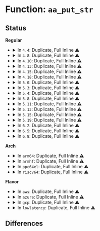 # Function: <code>aa_put_str</code>

## Status
<b>Regular</b>
<ul>
<li>
<details>
<summary>In <code>4.4</code>: Duplicate, Full Inline ⚠️</summary>

**Collision:** Static Duplication

**Inline:** Full

**Transformation:** False

**Instances:**

```
In security/apparmor/lib.c (ffffffff81378fc3)
Location: security/apparmor/include/lib.h:141
Inline: True
Inline callers:
  - security/apparmor/lib.c:aa_policy_destroy
```
```
In security/apparmor/policy.c (ffffffff8138124c)
Location: security/apparmor/include/lib.h:141
Inline: True
Inline callers:
  - security/apparmor/policy.c:aa_replace_profiles
```
```
In security/apparmor/label.c (ffffffff813896c5)
Location: security/apparmor/include/lib.h:141
Inline: True
Inline callers:
  - security/apparmor/label.c:label_destroy
  - security/apparmor/label.c:aa_update_label_name
```
</details>
</li>
<li>
<details>
<summary>In <code>4.8</code>: Duplicate, Full Inline ⚠️</summary>

**Collision:** Static Duplication

**Inline:** Full

**Transformation:** False

**Instances:**

```
In security/apparmor/lib.c (ffffffff813b1d59)
Location: security/apparmor/include/lib.h:141
Inline: True
Inline callers:
  - security/apparmor/lib.c:aa_policy_destroy
```
```
In security/apparmor/policy.c (ffffffff813babcf)
Location: security/apparmor/include/lib.h:141
Inline: True
Inline callers:
  - security/apparmor/policy.c:aa_replace_profiles
```
```
In security/apparmor/label.c (ffffffff813c782d)
Location: security/apparmor/include/lib.h:141
Inline: True
Inline callers:
  - security/apparmor/label.c:aa_update_label_name
  - security/apparmor/label.c:label_destroy
```
</details>
</li>
<li>
<details>
<summary>In <code>4.10</code>: Duplicate, Full Inline ⚠️</summary>

**Collision:** Static Duplication

**Inline:** Full

**Transformation:** False

**Instances:**

```
In security/apparmor/lib.c (ffffffff813c8f19)
Location: security/apparmor/include/lib.h:142
Inline: True
Inline callers:
  - security/apparmor/lib.c:aa_policy_destroy
```
```
In security/apparmor/policy.c (ffffffff813d1f97)
Location: security/apparmor/include/lib.h:142
Inline: True
Inline callers:
  - security/apparmor/policy.c:aa_replace_profiles
```
```
In security/apparmor/label.c (ffffffff813dee0d)
Location: security/apparmor/include/lib.h:142
Inline: True
Inline callers:
  - security/apparmor/label.c:aa_update_label_name
  - security/apparmor/label.c:label_destroy
```
</details>
</li>
<li>
<details>
<summary>In <code>4.13</code>: Duplicate, Full Inline ⚠️</summary>

**Collision:** Static Duplication

**Inline:** Full

**Transformation:** False

**Instances:**

```
In security/apparmor/lib.c (ffffffff813de5b9)
Location: security/apparmor/include/lib.h:126
Inline: True
Inline callers:
  - security/apparmor/lib.c:aa_policy_destroy
```
```
In security/apparmor/policy.c (ffffffff813e4f6c)
Location: security/apparmor/include/lib.h:126
Inline: True
Inline callers:
  - security/apparmor/policy.c:aa_replace_profiles
```
```
In security/apparmor/label.c (ffffffff813ee8a9)
Location: security/apparmor/include/lib.h:126
Inline: True
Inline callers:
  - security/apparmor/label.c:aa_update_label_name
  - security/apparmor/label.c:label_destroy
```
</details>
</li>
<li>
<details>
<summary>In <code>4.15</code>: Duplicate, Full Inline ⚠️</summary>

**Collision:** Static Duplication

**Inline:** Full

**Transformation:** False

**Instances:**

```
In security/apparmor/lib.c (ffffffff81404f49)
Location: security/apparmor/include/lib.h:115
Inline: True
Inline callers:
  - security/apparmor/lib.c:aa_policy_destroy
```
```
In security/apparmor/policy.c (ffffffff8140c016)
Location: security/apparmor/include/lib.h:115
Inline: True
Inline callers:
  - security/apparmor/policy.c:aa_replace_profiles
```
```
In security/apparmor/label.c (ffffffff8141655d)
Location: security/apparmor/include/lib.h:115
Inline: True
Inline callers:
  - security/apparmor/label.c:aa_update_label_name
  - security/apparmor/label.c:label_destroy
```
</details>
</li>
<li>
<details>
<summary>In <code>4.18</code>: Duplicate, Full Inline ⚠️</summary>

**Collision:** Static Duplication

**Inline:** Full

**Transformation:** False

**Instances:**

```
In security/apparmor/lib.c (ffffffff81435ff9)
Location: security/apparmor/include/lib.h:115
Inline: True
Inline callers:
  - security/apparmor/lib.c:aa_policy_destroy
```
```
In security/apparmor/policy.c (ffffffff8143d9de)
Location: security/apparmor/include/lib.h:115
Inline: True
Inline callers:
  - security/apparmor/policy.c:aa_replace_profiles
```
```
In security/apparmor/label.c (ffffffff81448929)
Location: security/apparmor/include/lib.h:115
Inline: True
Inline callers:
  - security/apparmor/label.c:aa_update_label_name
  - security/apparmor/label.c:label_destroy
```
</details>
</li>
<li>
<details>
<summary>In <code>5.0</code>: Duplicate, Full Inline ⚠️</summary>

**Collision:** Static Duplication

**Inline:** Full

**Transformation:** False

**Instances:**

```
In security/apparmor/lib.c (ffffffff81452c19)
Location: security/apparmor/include/lib.h:119
Inline: True
Inline callers:
  - security/apparmor/lib.c:aa_policy_destroy
```
```
In security/apparmor/policy.c (ffffffff8145a33c)
Location: security/apparmor/include/lib.h:119
Inline: True
Inline callers:
  - security/apparmor/policy.c:aa_replace_profiles
```
```
In security/apparmor/label.c (ffffffff81465859)
Location: security/apparmor/include/lib.h:119
Inline: True
Inline callers:
  - security/apparmor/label.c:aa_update_label_name
  - security/apparmor/label.c:label_destroy
```
</details>
</li>
<li>
<details>
<summary>In <code>5.3</code>: Duplicate, Full Inline ⚠️</summary>

**Collision:** Static Duplication

**Inline:** Full

**Transformation:** False

**Instances:**

```
In security/apparmor/lib.c (ffffffff814805c9)
Location: security/apparmor/include/lib.h:115
Inline: True
Inline callers:
  - security/apparmor/lib.c:aa_policy_destroy
```
```
In security/apparmor/policy.c (ffffffff81487e0c)
Location: security/apparmor/include/lib.h:115
Inline: True
Inline callers:
  - security/apparmor/policy.c:aa_replace_profiles
```
```
In security/apparmor/label.c (ffffffff81492e19)
Location: security/apparmor/include/lib.h:115
Inline: True
Inline callers:
  - security/apparmor/label.c:aa_update_label_name
  - security/apparmor/label.c:label_destroy
```
</details>
</li>
<li>
<details>
<summary>In <code>5.4</code>: Duplicate, Full Inline ⚠️</summary>

**Collision:** Static Duplication

**Inline:** Full

**Transformation:** False

**Instances:**

```
In security/apparmor/lib.c (ffffffff8149a2c9)
Location: security/apparmor/include/lib.h:115
Inline: True
Inline callers:
  - security/apparmor/lib.c:aa_policy_destroy
```
```
In security/apparmor/policy.c (ffffffff814a1cbc)
Location: security/apparmor/include/lib.h:115
Inline: True
Inline callers:
  - security/apparmor/policy.c:aa_replace_profiles
```
```
In security/apparmor/label.c (ffffffff814acd49)
Location: security/apparmor/include/lib.h:115
Inline: True
Inline callers:
  - security/apparmor/label.c:aa_update_label_name
  - security/apparmor/label.c:label_destroy
```
</details>
</li>
<li>
<details>
<summary>In <code>5.8</code>: Duplicate, Full Inline ⚠️</summary>

**Collision:** Static Duplication

**Inline:** Full

**Transformation:** False

**Instances:**

```
In security/apparmor/lib.c (ffffffff814f2a39)
Location: security/apparmor/include/lib.h:115
Inline: True
Inline callers:
  - security/apparmor/lib.c:aa_policy_destroy
```
```
In security/apparmor/policy.c (ffffffff814fbf11)
Location: security/apparmor/include/lib.h:115
Inline: True
Inline callers:
  - security/apparmor/policy.c:aa_replace_profiles
```
```
In security/apparmor/label.c (ffffffff8150b787)
Location: security/apparmor/include/lib.h:115
Inline: True
Inline callers:
  - security/apparmor/label.c:aa_update_label_name
  - security/apparmor/label.c:aa_label_destroy
```
</details>
</li>
<li>
<details>
<summary>In <code>5.11</code>: Duplicate, Full Inline ⚠️</summary>

**Collision:** Static Duplication

**Inline:** Full

**Transformation:** False

**Instances:**

```
In security/apparmor/lib.c (ffffffff8150fc39)
Location: security/apparmor/include/lib.h:115
Inline: True
Inline callers:
  - security/apparmor/lib.c:aa_policy_destroy
```
```
In security/apparmor/policy.c (ffffffff81518f69)
Location: security/apparmor/include/lib.h:115
Inline: True
Inline callers:
  - security/apparmor/policy.c:aa_replace_profiles
```
```
In security/apparmor/label.c (ffffffff81528637)
Location: security/apparmor/include/lib.h:115
Inline: True
Inline callers:
  - security/apparmor/label.c:aa_update_label_name
  - security/apparmor/label.c:aa_label_destroy
```
</details>
</li>
<li>
<details>
<summary>In <code>5.13</code>: Duplicate, Full Inline ⚠️</summary>

**Collision:** Static Duplication

**Inline:** Full

**Transformation:** False

**Instances:**

```
In security/apparmor/lib.c (ffffffff81516619)
Location: security/apparmor/include/lib.h:115
Inline: True
Inline callers:
  - security/apparmor/lib.c:aa_policy_destroy
```
```
In security/apparmor/policy.c (ffffffff8151f842)
Location: security/apparmor/include/lib.h:115
Inline: True
Inline callers:
  - security/apparmor/policy.c:aa_replace_profiles
```
```
In security/apparmor/label.c (ffffffff8152e7a7)
Location: security/apparmor/include/lib.h:115
Inline: True
Inline callers:
  - security/apparmor/label.c:aa_update_label_name
  - security/apparmor/label.c:aa_label_destroy
```
</details>
</li>
<li>
<details>
<summary>In <code>5.15</code>: Duplicate, Full Inline ⚠️</summary>

**Collision:** Static Duplication

**Inline:** Full

**Transformation:** False

**Instances:**

```
In security/apparmor/lib.c (ffffffff81574619)
Location: security/apparmor/include/lib.h:115
Inline: True
Inline callers:
  - security/apparmor/lib.c:aa_policy_destroy
```
```
In security/apparmor/policy.c (ffffffff8157d9e2)
Location: security/apparmor/include/lib.h:115
Inline: True
Inline callers:
  - security/apparmor/policy.c:aa_replace_profiles
```
```
In security/apparmor/label.c (ffffffff8158cb96)
Location: security/apparmor/include/lib.h:115
Inline: True
Inline callers:
  - security/apparmor/label.c:aa_update_label_name
  - security/apparmor/label.c:aa_label_destroy
```
</details>
</li>
<li>
<details>
<summary>In <code>5.19</code>: Duplicate, Full Inline ⚠️</summary>

**Collision:** Static Duplication

**Inline:** Full

**Transformation:** False

**Instances:**

```
In security/apparmor/lib.c (ffffffff81611ee9)
Location: security/apparmor/include/lib.h:131
Inline: True
Inline callers:
  - security/apparmor/lib.c:aa_policy_destroy
```
```
In security/apparmor/policy.c (ffffffff8161c166)
Location: security/apparmor/include/lib.h:131
Inline: True
Inline callers:
  - security/apparmor/policy.c:aa_replace_profiles
```
```
In security/apparmor/label.c (ffffffff8162dded)
Location: security/apparmor/include/lib.h:131
Inline: True
Inline callers:
  - security/apparmor/label.c:aa_update_label_name
  - security/apparmor/label.c:aa_update_label_name
  - security/apparmor/label.c:aa_label_destroy
  - security/apparmor/label.c:aa_label_destroy
```
</details>
</li>
<li>
<details>
<summary>In <code>6.2</code>: Duplicate, Full Inline ⚠️</summary>

**Collision:** Static Duplication

**Inline:** Full

**Transformation:** False

**Instances:**

```
In security/apparmor/lib.c (ffffffff816c4bf9)
Location: security/apparmor/include/lib.h:153
Inline: True
Inline callers:
  - security/apparmor/lib.c:aa_policy_destroy
```
```
In security/apparmor/policy.c (ffffffff816cf312)
Location: security/apparmor/include/lib.h:153
Inline: True
Inline callers:
  - security/apparmor/policy.c:aa_replace_profiles
```
```
In security/apparmor/label.c (ffffffff816e291d)
Location: security/apparmor/include/lib.h:153
Inline: True
Inline callers:
  - security/apparmor/label.c:aa_update_label_name
  - security/apparmor/label.c:aa_update_label_name
  - security/apparmor/label.c:aa_label_destroy
  - security/apparmor/label.c:aa_label_destroy
```
</details>
</li>
<li>
<details>
<summary>In <code>6.5</code>: Duplicate, Full Inline ⚠️</summary>

**Collision:** Static Duplication

**Inline:** Full

**Transformation:** False

**Instances:**

```
In security/apparmor/lib.c (ffffffff816fd7c9)
Location: security/apparmor/include/lib.h:164
Inline: True
Inline callers:
  - security/apparmor/lib.c:aa_policy_destroy
```
```
In security/apparmor/policy.c (ffffffff81707f10)
Location: security/apparmor/include/lib.h:164
Inline: True
Inline callers:
  - security/apparmor/policy.c:aa_replace_profiles
```
```
In security/apparmor/label.c (ffffffff8171befd)
Location: security/apparmor/include/lib.h:164
Inline: True
Inline callers:
  - security/apparmor/label.c:aa_update_label_name
  - security/apparmor/label.c:aa_update_label_name
  - security/apparmor/label.c:aa_label_destroy
  - security/apparmor/label.c:aa_label_destroy
```
</details>
</li>
<li>
<details>
<summary>In <code>6.8</code>: Duplicate, Full Inline ⚠️</summary>

**Collision:** Static Duplication

**Inline:** Full

**Transformation:** False

**Instances:**

```
In security/apparmor/lib.c (ffffffff8173ad29)
Location: security/apparmor/include/lib.h:163
Inline: True
Inline callers:
  - security/apparmor/lib.c:aa_policy_destroy
```
```
In security/apparmor/policy.c (ffffffff817459a0)
Location: security/apparmor/include/lib.h:163
Inline: True
Inline callers:
  - security/apparmor/policy.c:aa_replace_profiles
```
```
In security/apparmor/label.c (ffffffff8175a94d)
Location: security/apparmor/include/lib.h:163
Inline: True
Inline callers:
  - security/apparmor/label.c:aa_update_label_name
  - security/apparmor/label.c:aa_update_label_name
  - security/apparmor/label.c:aa_label_destroy
  - security/apparmor/label.c:aa_label_destroy
```
</details>
</li>
</ul>
<b>Arch</b>
<ul>
<li>
<details>
<summary>In <code>arm64</code>: Duplicate, Full Inline ⚠️</summary>

**Collision:** Static Duplication

**Inline:** Full

**Transformation:** False

**Instances:**

```
In security/apparmor/lib.c (ffff800010590384)
Location: security/apparmor/include/lib.h:115
Inline: True
Inline callers:
  - security/apparmor/lib.c:aa_policy_destroy
```
```
In security/apparmor/policy.c (ffff8000105978d0)
Location: security/apparmor/include/lib.h:115
Inline: True
Inline callers:
  - security/apparmor/policy.c:aa_replace_profiles
```
```
In security/apparmor/label.c (ffff8000105a40e0)
Location: security/apparmor/include/lib.h:115
Inline: True
Inline callers:
  - security/apparmor/label.c:aa_update_label_name
  - security/apparmor/label.c:aa_update_label_name
  - security/apparmor/label.c:label_destroy
  - security/apparmor/label.c:label_destroy
```
</details>
</li>
<li>
<details>
<summary>In <code>armhf</code>: Duplicate, Full Inline ⚠️</summary>

**Collision:** Static Duplication

**Inline:** Full

**Transformation:** False

**Instances:**

```
In security/apparmor/lib.c (c07410bc)
Location: security/apparmor/include/lib.h:115
Inline: True
Inline callers:
  - security/apparmor/lib.c:aa_policy_destroy
```
```
In security/apparmor/policy.c (c0748a5c)
Location: security/apparmor/include/lib.h:115
Inline: True
Inline callers:
  - security/apparmor/policy.c:aa_replace_profiles
```
```
In security/apparmor/label.c (c075421c)
Location: security/apparmor/include/lib.h:115
Inline: True
Inline callers:
  - security/apparmor/label.c:aa_update_label_name
  - security/apparmor/label.c:aa_update_label_name
  - security/apparmor/label.c:label_destroy
  - security/apparmor/label.c:label_destroy
```
</details>
</li>
<li>
<details>
<summary>In <code>ppc64el</code>: Duplicate, Full Inline ⚠️</summary>

**Collision:** Static Duplication

**Inline:** Full

**Transformation:** False

**Instances:**

```
In security/apparmor/lib.c (c0000000007038f4)
Location: security/apparmor/include/lib.h:115
Inline: True
Inline callers:
  - security/apparmor/lib.c:aa_policy_destroy
```
```
In security/apparmor/policy.c (c00000000070dea8)
Location: security/apparmor/include/lib.h:115
Inline: True
Inline callers:
  - security/apparmor/policy.c:aa_replace_profiles
```
```
In security/apparmor/label.c (c00000000071fabc)
Location: security/apparmor/include/lib.h:115
Inline: True
Inline callers:
  - security/apparmor/label.c:aa_update_label_name
  - security/apparmor/label.c:label_destroy
```
</details>
</li>
<li>
<details>
<summary>In <code>riscv64</code>: Duplicate, Full Inline ⚠️</summary>

**Collision:** Static Duplication

**Inline:** Full

**Transformation:** False

**Instances:**

```
In security/apparmor/lib.c (ffffffe0003dde50)
Location: security/apparmor/include/lib.h:115
Inline: True
Inline callers:
  - security/apparmor/lib.c:aa_policy_destroy
```
```
In security/apparmor/policy.c (ffffffe0003e43f6)
Location: security/apparmor/include/lib.h:115
Inline: True
Inline callers:
  - security/apparmor/policy.c:aa_replace_profiles
```
```
In security/apparmor/label.c (ffffffe0003ee2c8)
Location: security/apparmor/include/lib.h:115
Inline: True
Inline callers:
  - security/apparmor/label.c:aa_update_label_name
  - security/apparmor/label.c:label_destroy
```
</details>
</li>
</ul>
<b>Flavor</b>
<ul>
<li>
<details>
<summary>In <code>aws</code>: Duplicate, Full Inline ⚠️</summary>

**Collision:** Static Duplication

**Inline:** Full

**Transformation:** False

**Instances:**

```
In security/apparmor/lib.c (ffffffff814928a9)
Location: security/apparmor/include/lib.h:115
Inline: True
Inline callers:
  - security/apparmor/lib.c:aa_policy_destroy
```
```
In security/apparmor/policy.c (ffffffff8149a29c)
Location: security/apparmor/include/lib.h:115
Inline: True
Inline callers:
  - security/apparmor/policy.c:aa_replace_profiles
```
```
In security/apparmor/label.c (ffffffff814a5329)
Location: security/apparmor/include/lib.h:115
Inline: True
Inline callers:
  - security/apparmor/label.c:aa_update_label_name
  - security/apparmor/label.c:label_destroy
```
</details>
</li>
<li>
<details>
<summary>In <code>azure</code>: Duplicate, Full Inline ⚠️</summary>

**Collision:** Static Duplication

**Inline:** Full

**Transformation:** False

**Instances:**

```
In security/apparmor/lib.c (ffffffff814832c9)
Location: security/apparmor/include/lib.h:115
Inline: True
Inline callers:
  - security/apparmor/lib.c:aa_policy_destroy
```
```
In security/apparmor/policy.c (ffffffff8148acbc)
Location: security/apparmor/include/lib.h:115
Inline: True
Inline callers:
  - security/apparmor/policy.c:aa_replace_profiles
```
```
In security/apparmor/label.c (ffffffff81495d49)
Location: security/apparmor/include/lib.h:115
Inline: True
Inline callers:
  - security/apparmor/label.c:aa_update_label_name
  - security/apparmor/label.c:label_destroy
```
</details>
</li>
<li>
<details>
<summary>In <code>gcp</code>: Duplicate, Full Inline ⚠️</summary>

**Collision:** Static Duplication

**Inline:** Full

**Transformation:** False

**Instances:**

```
In security/apparmor/lib.c (ffffffff8148e949)
Location: security/apparmor/include/lib.h:115
Inline: True
Inline callers:
  - security/apparmor/lib.c:aa_policy_destroy
```
```
In security/apparmor/policy.c (ffffffff8149633c)
Location: security/apparmor/include/lib.h:115
Inline: True
Inline callers:
  - security/apparmor/policy.c:aa_replace_profiles
```
```
In security/apparmor/label.c (ffffffff814a13c9)
Location: security/apparmor/include/lib.h:115
Inline: True
Inline callers:
  - security/apparmor/label.c:aa_update_label_name
  - security/apparmor/label.c:label_destroy
```
</details>
</li>
<li>
<details>
<summary>In <code>lowlatency</code>: Duplicate, Full Inline ⚠️</summary>

**Collision:** Static Duplication

**Inline:** Full

**Transformation:** False

**Instances:**

```
In security/apparmor/lib.c (ffffffff814a6859)
Location: security/apparmor/include/lib.h:115
Inline: True
Inline callers:
  - security/apparmor/lib.c:aa_policy_destroy
```
```
In security/apparmor/policy.c (ffffffff814ae3c7)
Location: security/apparmor/include/lib.h:115
Inline: True
Inline callers:
  - security/apparmor/policy.c:aa_replace_profiles
```
```
In security/apparmor/label.c (ffffffff814b9ae9)
Location: security/apparmor/include/lib.h:115
Inline: True
Inline callers:
  - security/apparmor/label.c:aa_update_label_name
  - security/apparmor/label.c:label_destroy
```
</details>
</li>
</ul>

## Differences
